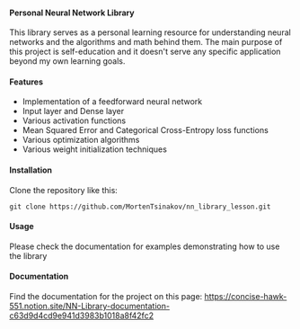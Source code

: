 #### Personal Neural Network Library

This library serves as a personal learning resource for understanding neural networks and the algorithms and math behind them. The main purpose of this project is self-education and it doesn't serve any specific application beyond my own learning goals.

#### Features

- Implementation of a feedforward neural network
- Input layer and Dense layer
- Various activation functions
- Mean Squared Error and Categorical Cross-Entropy loss functions
- Various optimization algorithms
- Various weight initialization techniques

#### Installation

Clone the repository like this:
```
git clone https://github.com/MortenTsinakov/nn_library_lesson.git
```

#### Usage

Please check the documentation for examples demonstrating how to use the library

#### Documentation

Find the documentation for the project on this page:
https://concise-hawk-551.notion.site/NN-Library-documentation-c63d9d4cd9e941d3983b1018a8f42fc2
